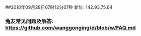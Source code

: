 ##2018年09月28日07时12分07秒 新址: 142.93.75.64
### 兔友常见问题及解答: https://github.com/wanggonging/d/blob/w/FAQ.md
